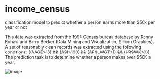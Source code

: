 # income_census
classification  model to predict whether a person earns more than $50k  per year or not


This data was extracted from the 1994 Census bureau database by Ronny Kohavi and Barry Becker (Data Mining and Visualization, Silicon Graphics). 
A set of reasonably clean records was extracted using the following conditions: ((AAGE>16) && (AGI>100) && (AFNLWGT>1) && (HRSWK>0)). 
The prediction task is to determine whether a person makes over $50K a year.



![image](https://user-images.githubusercontent.com/62472111/127283506-3e6436cc-23ce-4c98-bdfe-d86ee1065f55.png)






